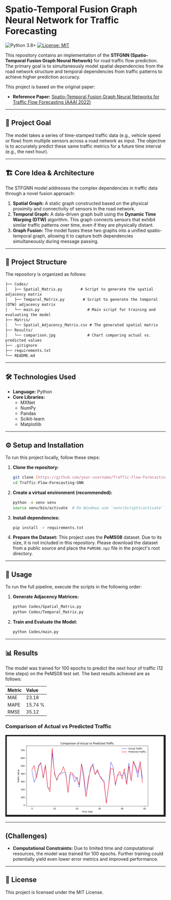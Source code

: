 # Spatio-Temporal Fusion Graph Neural Network for Traffic Forecasting

![Python 3.8+](https://img.shields.io/badge/python-3.8+-blue.svg)
[![License: MIT](https://img.shields.io/badge/License-MIT-yellow.svg)](https://opensource.org/licenses/MIT)

This repository contains an implementation of the **STFGNN (Spatio-Temporal Fusion Graph Neural Network)** for road traffic flow prediction. The primary goal is to simultaneously model spatial dependencies from the road network structure and temporal dependencies from traffic patterns to achieve higher prediction accuracy.

This project is based on the original paper:
- **Reference Paper:** [Spatio-Temporal Fusion Graph Neural Networks for Traffic Flow Forecasting (AAAI 2022)](https://ojs.aaai.org/index.php/AAAI/article/view/16542)

---

## 🎯 Project Goal

The model takes a series of time-stamped traffic data (e.g., vehicle speed or flow) from multiple sensors across a road network as input. The objective is to accurately predict these same traffic metrics for a future time interval (e.g., the next hour).

---

## 🏗️ Core Idea & Architecture

The STFGNN model addresses the complex dependencies in traffic data through a novel fusion approach:

1.  **Spatial Graph:** A static graph constructed based on the physical proximity and connectivity of sensors in the road network.
2.  **Temporal Graph:** A data-driven graph built using the **Dynamic Time Warping (DTW)** algorithm. This graph connects sensors that exhibit similar traffic patterns over time, even if they are physically distant.
3.  **Graph Fusion:** The model fuses these two graphs into a unified spatio-temporal graph, allowing it to capture both dependencies simultaneously during message passing.

---

## 📂 Project Structure

The repository is organized as follows:

```
├── Codes/
│   ├── Spatial_Matrix.py        # Script to generate the spatial adjacency matrix
│   ├── Temporal_Matrix.py        # Script to generate the temporal (DTW) adjacency matrix
│   └── main.py                     # Main script for training and evaluating the model
├── Matris/
│   └── Spatial_Adjacency_Matrix.csv # The generated spatial matrix
├── Results/
│   └── comparison.jpg              # Chart comparing actual vs. predicted values
├── .gitignore
├── requirements.txt
└── README.md
```

---

## 🛠️ Technologies Used

* **Language:** Python
* **Core Libraries:**
    * MXNet
    * NumPy
    * Pandas
    * Scikit-learn
    * Matplotlib

---

## ⚙️ Setup and Installation

To run this project locally, follow these steps:

1.  **Clone the repository:**
    ```bash
    git clone [https://github.com/your-username/Traffic-Flow-Forecasting-GNN.git](https://github.com/your-username/Traffic-Flow-Forecasting-GNN.git)
    cd Traffic-Flow-Forecasting-GNN
    ```

2.  **Create a virtual environment (recommended):**
    ```bash
    python -m venv venv
    source venv/bin/activate  # On Windows use `venv\Scripts\activate`
    ```

3.  **Install dependencies:**
    ```bash
    pip install -r requirements.txt
    ```

4.  **Prepare the Dataset:**
    This project uses the **PeMS08** dataset. Due to its size, it is not included in this repository. Please download the dataset from a public source and place the `PeMS08.npz` file in the project's root directory.

---

## 🚀 Usage

To run the full pipeline, execute the scripts in the following order:

1.  **Generate Adjacency Matrices:**
    ```bash
    python Codes/Spatial_Matrix.py
    python Codes/Temporal_Matrix.py
    ```
2.  **Train and Evaluate the Model:**
    ```bash
    python Codes/main.py
    ```

---

## 📊 Results

The model was trained for 100 epochs to predict the next hour of traffic (12 time steps) on the PeMS08 test set. The best results achieved are as follows:

| Metric | Value   |
| :----- | :------ |
| MAE    | 23.18   |
| MAPE   | 15.74 % |
| RMSE   | 35.12   |

### Comparison of Actual vs Predicted Traffic

![Comparison of Actual vs Predicted Traffic](./Results/Comparison.jpg)

---

## (Challenges)

* **Computational Constraints:** Due to limited time and computational resources, the model was trained for 100 epochs. Further training could potentially yield even lower error metrics and improved performance.

---

## 📄 License

This project is licensed under the MIT License.